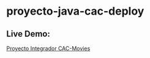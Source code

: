 # proyecto-java-cac-deploy

## Live Demo:

[Proyecto Integrador CAC-Movies](https://pmiglesias.github.io/proyecto-java-cac-deploy/index.html)

